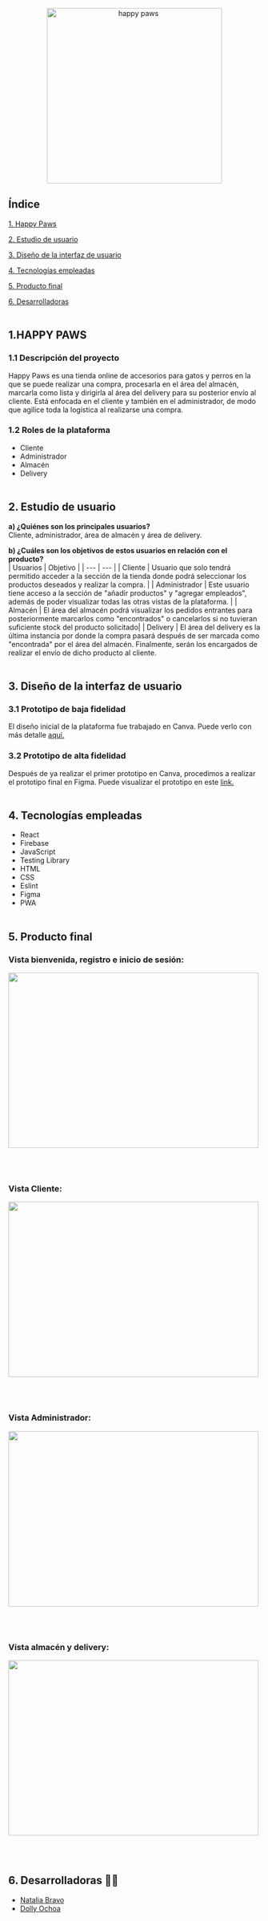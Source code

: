 <p align="center"> 
  <img src="./src/assets/logo.png" alt="happy paws" width="350px" height="350px" >
<!-- </p> <h1 align="center"> Tienda online de accesorios para mascotas</h1> -->

## Índice

[1. Happy Paws](#1-happy-paws)

[2. Estudio de usuario](#2-estudio-de-usuario)

[3. Diseño de la interfaz de usuario](#3-diseño-de-la-interfaz-de-usuario)

[4. Tecnologías empleadas](#4-tecnologías-empleadas)

[5. Producto final](#5-producto-final)

[6. Desarrolladoras](#6-desarrolladoras)
<br><br>

## **1.HAPPY PAWS**

### **1.1 Descripción del proyecto**

Happy Paws es una tienda online de accesorios para gatos y perros en la que se puede realizar una compra, procesarla en el área del almacén, marcarla como lista y dirigirla al área del delivery para su posterior envío al cliente.
Está enfocada en el cliente y también en el administrador, de modo que agilice toda la logística al realizarse una compra. <br>

### **1.2 Roles de la plataforma**

- Cliente
- Administrador
- Almacén
- Delivery
  <br><br>

## **2. Estudio de usuario**

**a) ¿Quiénes son los principales usuarios?** <br>
Cliente, administrador, área de almacén y área de delivery.

**b) ¿Cuáles son los objetivos de estos usuarios en relación con el producto?** <br>
| Usuarios | Objetivo |
| --- | --- |
| Cliente | Usuario que solo tendrá permitido acceder a la sección de la tienda donde podrá seleccionar los productos deseados y realizar la compra. |
| Administrador | Este usuario tiene acceso a la sección de "añadir productos" y "agregar empleados", además de poder visualizar todas las otras vistas de la plataforma. |
| Almacén | El área del almacén podrá visualizar los pedidos entrantes para posteriormente marcarlos como "encontrados" o cancelarlos si no tuvieran suficiente stock del producto solicitado|
| Delivery | El área del delivery es la última instancia por donde la compra pasará después de ser marcada como "encontrada" por el área del almacén. Finalmente, serán los encargados de realizar el envío de dicho producto al cliente.<br> <br>

## **3. Diseño de la interfaz de usuario**

### **3.1 Prototipo de baja fidelidad**

El diseño inicial de la plataforma fue trabajado en Canva.
Puede verlo con más detalle [aquí.](https://www.canva.com/design/DAE4n3Db3as/Rp340bLg1KrCSVtkBxJsSQ/view?utm_content=DAE4n3Db3as&utm_campaign=designshare&utm_medium=link2&utm_source=sharebutton)

### **3.2 Prototipo de alta fidelidad**

Después de ya realizar el primer prototipo en Canva, procedimos a realizar el prototipo final en Figma. Puede visualizar el prototipo en este [link.](https://www.figma.com/file/7Wfa1lsA28zxarLywHvePF/Happy-paws?node-id=0%3A1)
<br><br>

## **4. Tecnologías empleadas**

- React
- Firebase
- JavaScript
- Testing Library
- HTML
- CSS
- Eslint
- Figma
- PWA
  <br><br>

## **5. Producto final**

### **Vista bienvenida, registro e inicio de sesión:** <br>

<p align center>
<img width="500" height="350" src="src/assets/welcome.gif">
</p><br><br>

### **Vista Cliente:** <br>

<p align center>
<img width="500" height="350" src="src/assets/cliente.gif">
</p><br><br>

### **Vista Administrador:** <br>

<p align center>
<img width="500" height="350" src="src/assets/admin.gif">
</p><br><br>

### **Vista almacén y delivery:** <br>

<p align center>
<img width="500" height="350" src="src/assets/store.gif">
</p><br><br>

## 6. Desarrolladoras 👩‍💻

- [Natalia Bravo](https://github.com/Natalia7919)
- [Dolly Ochoa](https://github.com/DollyPilar)
